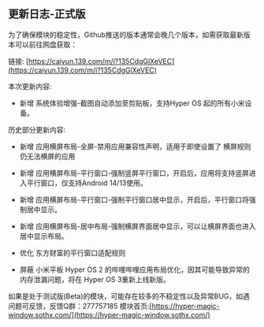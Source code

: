 ## 更新日志-正式版

为了确保模块的稳定性，Github推送的版本通常会晚几个版本，如需获取最新版本可以前往网盘获取：

链接: [https://caiyun.139.com/m/i?135CdgGlXeVEC](https://caiyun.139.com/m/i?135CdgGlXeVEC)


本次更新内容:

- 新增 系统体验增强-截图自动添加至剪贴板，支持Hyper OS 起的所有小米设备。


历史部分更新内容:

- 新增 应用横屏布局-全屏-禁用应用兼容性声明，适用于即使设置了 横屏规则 仍无法横屏的应用

- 新增 应用横屏布局-平行窗口-强制竖屏平行窗口，开启后，应用将支持竖屏进入平行窗口，仅支持Android 14/13使用。

- 新增 应用横屏布局-平行窗口-强制平行窗口居中显示，开启后，平行窗口将强制居中显示。

- 新增 应用横屏布局-居中布局-强制横屏界面居中显示，可以让横屏界面也进入居中显示布局。

- 优化 东方财富的平行窗口适配规则

- 屏蔽 小米平板 Hyper OS 2 的哔哩哔哩应用布局优化，因其可能导致异常的内存泄漏问题，将在 Hyper OS 3重新上线新版。

如果是处于测试版(Beta)的模块，可能存在较多的不稳定性以及异常BUG，如遇问题可反馈，反馈Q群：277757185
模块首页:[https://hyper-magic-window.sothx.com/](https://hyper-magic-window.sothx.com/)